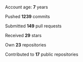 Account age: **7** years

Pushed **1239** commits

Submitted **149** pull requests

Received **29** stars

Own **23** repositories

Contributed to **17** public repositories
